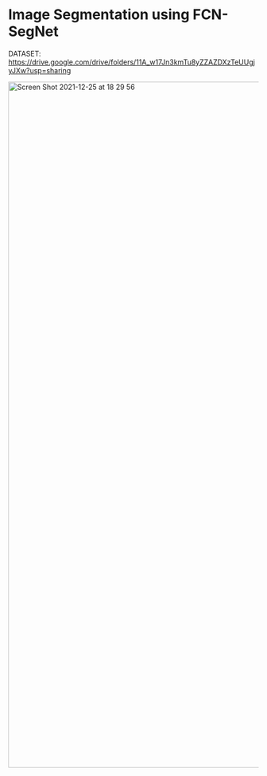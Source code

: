# Image Segmentation using FCN-SegNet 

DATASET: https://drive.google.com/drive/folders/11A_w17Jn3kmTu8yZZAZDXzTeUUgjyJXw?usp=sharing

<img width="1379" alt="Screen Shot 2021-12-25 at 18 29 56" src="https://user-images.githubusercontent.com/4342512/147384829-53395eb3-2593-406b-b8bc-2b5c6bccae0b.png">
